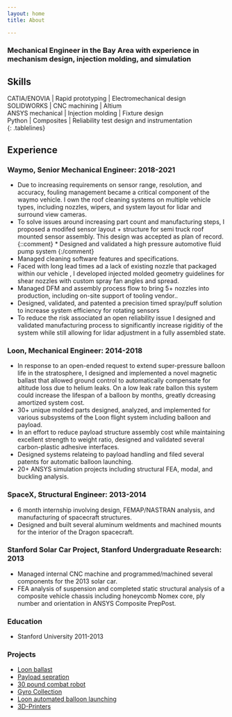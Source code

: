 ```yaml
---
layout: home
title: About

---
```

### Mechanical Engineer in the Bay Area with experience in mechanism design, injection molding, and simulation

## Skills

<style>
.tablelines table, .tablelines td, .tablelines th {
        border: 1px solid black;
        }
</style>


 CATIA/ENOVIA     | Rapid prototyping | Electromechanical design 
 SOLIDWORKS       | CNC machining     | Altium                   
 ANSYS mechanical | Injection molding | Fixture design      
 Python           | Composites        | Reliability test design and instrumentation                         
{: .tablelines}
## Experience

### __Waymo__, Senior Mechanical Engineer:  2018-2021  
* Due to increasing requirements on  sensor range, resolution, and accuracy, fouling management became a critical component of the waymo vehicle.  I own the roof cleaning systems on multiple vehicle types, including nozzles, wipers, and system layout for lidar and surround view cameras.
* To solve issues around increasing part count and manufacturing steps,  I proposed a modifed sensor layout + structure for semi truck roof mounted sensor assembly. This design was accepted as plan of record.
 {::comment} * Designed and validated a high pressure automotive fluid pump system {:/comment}
* Managed cleaning software features and specifications.
* Faced with long lead times ad a lack of existing nozzle that packaged within our vehicle , I developed injected molded geometry guidelines  for shear nozzles with custom spray fan angles and spread.
* Managed DFM and assembly process flow to bring 5+ nozzles into production, including on-site support of tooling vendor..
* Designed, validated, and patented a precision timed spray/puff solution to increase system efficiency for rotating sensors 
* To reduce the risk associated an open reliability issue I designed and validated manufacturing process to significantly increase rigiditiy of the system while still  allowing  for lidar adjustment in a fully assembled state.

### __Loon__, Mechanical Engineer: 2014-2018	
* In response to an open-ended request to extend super-pressure balloon life in the stratosphere, I designed and implemented a novel magnetic ballast that allowed ground control to automatically compensate for altitude loss due to helium leaks. On a low leak rate ballon this system could increase the lifespan of a balloon by months, greatly dcreasing amortized system cost.
* 30+ unique molded parts designed, analyzed, and implemented for various subsystems of the Loon flight system including balloon and payload. 
* In an effort to reduce payload structure assembly cost while maintaining excellent strength to weight ratio, designed and validated several carbon-plastic adhesive interfaces.
* Designed systems relateing to payload handling and filed several patents for automatic balloon launching.
* 20+  ANSYS simulation projects including structural FEA, modal, and buckling analysis.

### __SpaceX__, Structural Engineer: 2013-2014	
* 6 month internship involving design, FEMAP/NASTRAN analysis, and manufacturing of spacecraft structures.
* Designed and built several aluminum weldments and machined mounts for the interior of the Dragon spacecraft.

### __Stanford Solar Car Project__, Stanford Undergraduate Research: 2013
* Managed internal CNC machine and programmed/machined several components for the 2013 solar car.
* FEA analysis of suspension and completed static structural analysis of a composite vehicle chassis including honeycomb Nomex core, ply number and orientation in ANSYS Composite PrepPost.

### __Education__
* Stanford University 2011-2013

### Projects



* [Loon ballast](https://hallsny.github.io/_posts/ballast.html)
* [Payload sepration](https://hallsny.github.io/_posts/disconnect.html)
* [30 pound combat robot](https://hallsny.github.io/_posts/robot.html)
* [Gyro Collection](https://hallsny.github.io/_posts/gyro.html)
* [Loon automated balloon launching](https://hallsny.github.io/_posts/launch.html)
* [3D-Printers](https://hallsny.github.io/_posts/3dprint.html)



